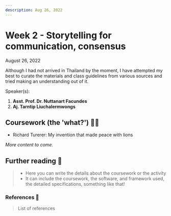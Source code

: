 ```yaml
---
description: Aug 26, 2022
---
```


# Week 2 - Storytelling for communication, consensus

August 26, 2022

Although I had not arrived in Thailand by the moment, I have attempted my best to curate the materials and class guidelines from various sources and tried making an understanding out of it.

Speaker(s):

1. **Asst. Prof. Dr. Nuttanart Facundes**
2. **Aj. Tarntip Liuchalermwongs**

## Coursework (the 'what?') 🤷‍♂️

* Richard Turerer: My invention that made peace with lions

_More content to come._

## Further reading 📄

> * Here you can write the details about the coursework or the activity
> * It can include the coursework, the software, and framework used, the detailed specifications, something like that!

### References 🔖

> List of references
